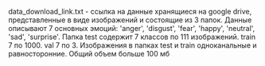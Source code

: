 data_download_link.txt - ссылка на данные хранящиеся на google drive, представленные в виде изображений и состоящие из 3 папок. Данные описывают 7 основных эмоций: 'anger', 'disgust', 'fear', 'happy', 'neutral', 'sad', 'surprise'. Папка test содержит 7 классов по 111 изображений. train 7 по 1000. val 7 по 3. Изображения в папках test и train одноканальные и равносторонние. Общий объем больше 100 мб
